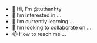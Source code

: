 
- 👋 Hi, I’m @tuthanhty
- 👀 I’m interested in ...
- 🌱 I’m currently learning ...
- 💞️ I’m looking to collaborate on ...
- 📫 How to reach me ...

<!---
tuthanhty/tuthanhty is a ✨ special ✨ repository because its `README.md` (this file) appears on your GitHub profile.
You can click the Preview link to take a look at your changes.
--->

